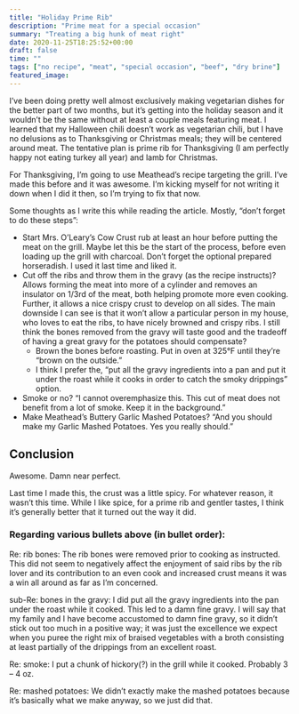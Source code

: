 ```yaml
---
title: "Holiday Prime Rib"
description: "Prime meat for a special occasion"
summary: "Treating a big hunk of meat right"
date: 2020-11-25T18:25:52+00:00
draft: false
time: ""
tags: ["no recipe", "meat", "special occasion", "beef", "dry brine"]
featured_image: 
---
```


I’ve been doing pretty well almost exclusively making vegetarian dishes for the better part of two months, but it’s getting into the holiday season and it wouldn’t be the same without at least a couple meals featuring meat. I learned that my Halloween chili doesn’t work as vegetarian chili, but I have no delusions as to Thanksgiving or Christmas meals; they will be centered around meat. The tentative plan is prime rib for Thanksgiving (I am perfectly happy not eating turkey all year) and lamb for Christmas.

For Thanksgiving, I’m going to use Meathead’s recipe targeting the grill. I’ve made this before and it was awesome. I’m kicking myself for not writing it down when I did it then, so I’m trying to fix that now.

Some thoughts as I write this while reading the article. Mostly, “don’t forget to do these steps”:

- Start Mrs. O’Leary’s Cow Crust rub at least an hour before putting the meat on the grill. Maybe let this be the start of the process, before even loading up the grill with charcoal. Don’t forget the optional prepared horseradish. I used it last time and liked it.
- Cut off the ribs and throw them in the gravy (as the recipe instructs)? Allows forming the meat into more of a cylinder and removes an insulator on 1/3rd of the meat, both helping promote more even cooking. Further, it allows a nice crispy crust to develop on all sides. The main downside I can see is that it won’t allow a particular person in my house, who loves to eat the ribs, to have nicely browned and crispy ribs. I still think the bones removed from the gravy will taste good and the tradeoff of having a great gravy for the potatoes should compensate?
  - Brown the bones before roasting. Put in oven at 325°F until they’re “brown on the outside.”
  - I think I prefer the, “put all the gravy ingredients into a pan and put it under the roast while it cooks in order to catch the smoky drippings” option.
- Smoke or no? “I cannot overemphasize this. This cut of meat does not benefit from a lot of smoke. Keep it in the background.”
- Make Meathead’s Buttery Garlic Mashed Potatoes? “And you should make my Garlic Mashed Potatoes. Yes you really should.”

## Conclusion

Awesome. Damn near perfect.

Last time I made this, the crust was a little spicy. For whatever reason, it wasn’t this time. While I like spice, for a prime rib and gentler tastes, I think it’s generally better that it turned out the way it did.

### Regarding various bullets above (in bullet order):

Re: rib bones: The rib bones were removed prior to cooking as instructed. This did not seem to negatively affect the enjoyment of said ribs by the rib lover and its contribution to an even cook and increased crust means it was a win all around as far as I’m concerned.

sub-Re: bones in the gravy: I did put all the gravy ingredients into the pan under the roast while it cooked. This led to a damn fine gravy. I will say that my family and I have become accustomed to damn fine gravy, so it didn’t stick out too much in a positive way; it was just the excellence we expect when you puree the right mix of braised vegetables with a broth consisting at least partially of the drippings from an excellent roast.

Re: smoke: I put a chunk of hickory(?) in the grill while it cooked. Probably 3 – 4 oz.

Re: mashed potatoes: We didn’t exactly make the mashed potatoes because it’s basically what we make anyway, so we just did that.